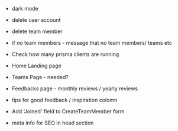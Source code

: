 - dark mode
- delete user account
- delete team member
- if no team members - message that no team members/ teams etc
- Check how many prisma clients are running
- Home Landing page
- Teams Page - needed?
- Feedbacks page - monthly reviews / yearly reviews
- tips for good feedback / inspiration colomn
- Add 'Joined' field to CreateTeamMember form

- meta info for SEO in head section
